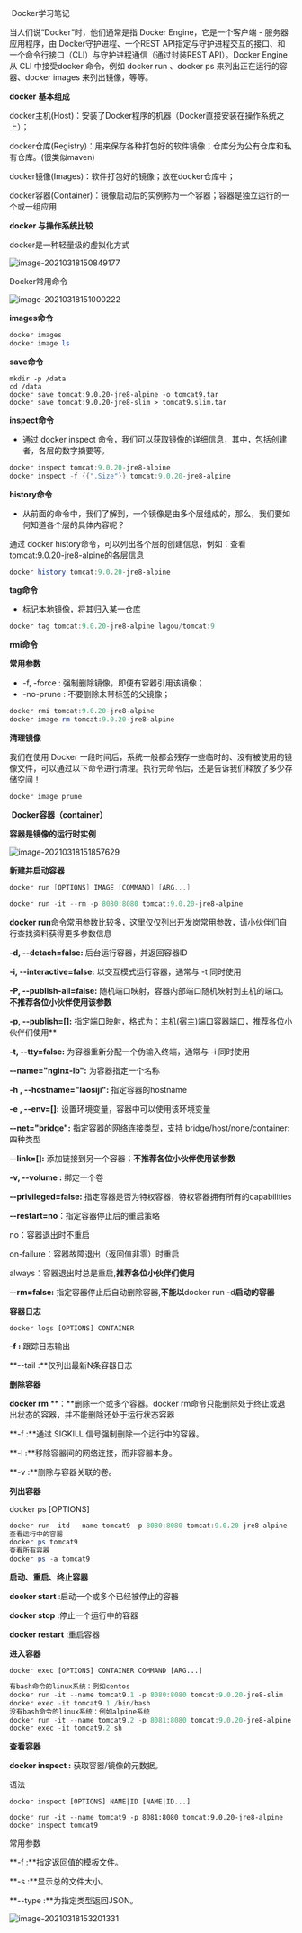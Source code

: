 ​                                                                                  Docker学习笔记

当人们说“Docker”时，他们通常是指 Docker Engine，它是一个客户端 - 服务器应用程序，由 Docker守护进程、一个REST API指定与守护进程交互的接口、和一个命令行接口（CLI）与守护进程通信（通过封装REST API）。Docker Engine 从 CLI 中接受docker 命令，例如 docker run 、docker ps 来列出正在运行的容器、docker images 来列出镜像，等等。

**docker** **基本组成**

docker主机(Host)：安装了Docker程序的机器（Docker直接安装在操作系统之上）；

docker仓库(Registry)：用来保存各种打包好的软件镜像；仓库分为公有仓库和私有仓库。(很类似maven)

docker镜像(Images)：软件打包好的镜像；放在docker仓库中；

docker容器(Container)：镜像启动后的实例称为一个容器；容器是独立运行的一个或一组应用

**docker 与操作系统比较**

docker是一种轻量级的虚拟化方式

![image-20210318150849177](https://gitee.com/adc123321/blog_img/raw/master/image/202103/18/150851-563512.png)

 Docker常用命令

![image-20210318151000222](https://gitee.com/adc123321/blog_img/raw/master/image/202103/18/161605-357589.png)

**images命令**

```powershell
docker images 
docker image ls
```

**save命令**

```shell
mkdir -p /data 
cd /data 
docker save tomcat:9.0.20-jre8-alpine -o tomcat9.tar 
docker save tomcat:9.0.20-jre8-slim > tomcat9.slim.tar
```

**inspect命令**

- 通过 docker inspect 命令，我们可以获取镜像的详细信息，其中，包括创建者，各层的数字摘要等。

```powershell
docker inspect tomcat:9.0.20-jre8-alpine
docker inspect -f {{".Size"}} tomcat:9.0.20-jre8-alpine
```

**history命令**

- 从前面的命令中，我们了解到，一个镜像是由多个层组成的，那么，我们要如何知道各个层的具体内容呢？

通过 docker history命令，可以列出各个层的创建信息，例如：查看 tomcat:9.0.20-jre8-alpine的各层信息

```powershell
docker history tomcat:9.0.20-jre8-alpine
```

**tag命令**

- 标记本地镜像，将其归入某一仓库

```powershell
docker tag tomcat:9.0.20-jre8-alpine lagou/tomcat:9
```

**rmi命令**

  **常用参数**

- -f, -force : 强制删除镜像，即便有容器引用该镜像；
- -no-prune : 不要删除未带标签的父镜像；

```powershell
docker rmi tomcat:9.0.20-jre8-alpine 
docker image rm tomcat:9.0.20-jre8-alpine
```

**清理镜像**

我们在使用 Docker 一段时间后，系统一般都会残存一些临时的、没有被使用的镜像文件，可以通过以下命令进行清理。执行完命令后，还是告诉我们释放了多少存储空间！

```powershell
docker image prune
```

​                                                                             **Docker容器（container）**

**容器是镜像的运行时实例**

![image-20210318151857629](https://gitee.com/adc123321/blog_img/raw/master/image/202103/18/151858-535527.png)

**新建并启动容器**

```powershell
docker run [OPTIONS] IMAGE [COMMAND] [ARG...]
```

```powershell
docker run -it --rm -p 8080:8080 tomcat:9.0.20-jre8-alpine
```

**docker run**命令常用参数比较多，这里仅仅列出开发岗常用参数，请小伙伴们自行查找资料获得更多参数信息

**-d, --detach=false:** 后台运行容器，并返回容器ID

**-i, --interactive=false:** 以交互模式运行容器，通常与 -t 同时使用

**-P, --publish-all=false:** 随机端口映射，容器内部端口随机映射到主机的端口。**不推荐各位小伙伴使用该参数**

**-p, --publish=[]:** 指定端口映射，格式为：主机(宿主)端口容器端口，推荐各位小伙伴们使用**

**-t, --tty=false:** 为容器重新分配一个伪输入终端，通常与 -i 同时使用

**--name="nginx-lb":** 为容器指定一个名称

**-h , --hostname="laosiji":** 指定容器的hostname

**-e , --env=[]:** 设置环境变量，容器中可以使用该环境变量

**--net="bridge":** 指定容器的网络连接类型，支持 bridge/host/none/container: 四种类型

**--link=[]:** 添加链接到另一个容器；**不推荐各位小伙伴使用该参数**

**-v, --volume :** 绑定一个卷

**--privileged=false:** 指定容器是否为特权容器，特权容器拥有所有的capabilities 

**--restart=no**：指定容器停止后的重启策略

no：容器退出时不重启 

on-failure：容器故障退出（返回值非零）时重启 

always：容器退出时总是重启,**推荐各位小伙伴们使用** 

**--rm=false:** 指定容器停止后自动删除容器,**不能以**docker run -d**启动的容器**

**容器日志**

```
docker logs [OPTIONS] CONTAINER 
```

**-f :** 跟踪日志输出

**--tail :**仅列出最新N条容器日志

**删除容器**

**docker rm** **：**删除一个或多个容器。docker rm命令只能删除处于终止或退出状态的容器，并不能删除还处于运行状态容器

**-f :**通过 SIGKILL 信号强制删除一个运行中的容器。

**-l :**移除容器间的网络连接，而非容器本身。

**-v :**删除与容器关联的卷。

**列出容器**

docker ps [OPTIONS] 

```powershell
docker run -itd --name tomcat9 -p 8080:8080 tomcat:9.0.20-jre8-alpine 
查看运行中的容器 
docker ps tomcat9 
查看所有容器 
docker ps -a tomcat9
```

**启动、重启、终止容器**

**docker start** :启动一个或多个已经被停止的容器

**docker stop** :停止一个运行中的容器

**docker restart** :重启容器

**进入容器**

```
docker exec [OPTIONS] CONTAINER COMMAND [ARG...] 
```

```powershell
有bash命令的linux系统：例如centos
docker run -it --name tomcat9.1 -p 8080:8080 tomcat:9.0.20-jre8-slim
docker exec -it tomcat9.1 /bin/bash 
没有bash命令的linux系统：例如alpine系统 
docker run -it --name tomcat9.2 -p 8081:8080 tomcat:9.0.20-jre8-alpine 
docker exec -it tomcat9.2 sh
```

**查看容器**

**docker inspect :** 获取容器/镜像的元数据。

 语法 

```
docker inspect [OPTIONS] NAME|ID [NAME|ID...] 
```

```
docker run -it --name tomcat9 -p 8081:8080 tomcat:9.0.20-jre8-alpine 
docker inspect tomcat9
```

常用参数

**-f :**指定返回值的模板文件。

**-s :**显示总的文件大小。

**--type :**为指定类型返回JSON。

![image-20210318153201331](https://gitee.com/adc123321/blog_img/raw/master/image/202103/18/153201-770904.png)